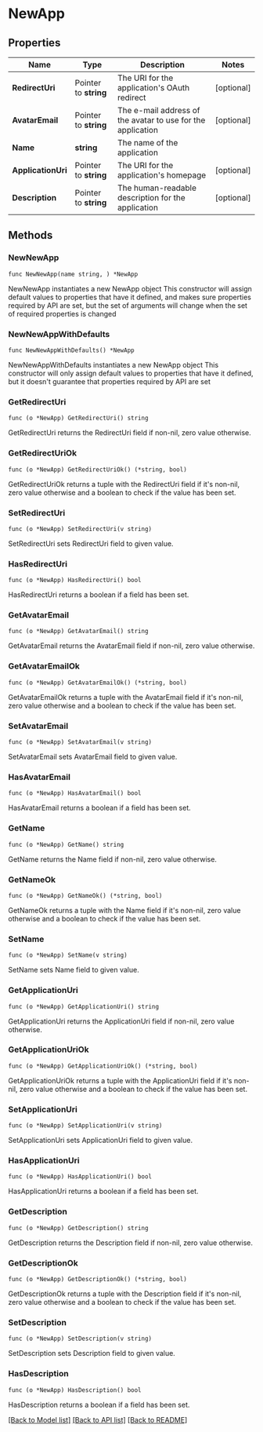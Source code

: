 # NewApp

## Properties

Name | Type | Description | Notes
------------ | ------------- | ------------- | -------------
**RedirectUri** | Pointer to **string** | The URI for the application&#39;s OAuth redirect | [optional] 
**AvatarEmail** | Pointer to **string** | The e-mail address of the avatar to use for the application | [optional] 
**Name** | **string** | The name of the application | 
**ApplicationUri** | Pointer to **string** | The URI for the application&#39;s homepage | [optional] 
**Description** | Pointer to **string** | The human-readable description for the application | [optional] 

## Methods

### NewNewApp

`func NewNewApp(name string, ) *NewApp`

NewNewApp instantiates a new NewApp object
This constructor will assign default values to properties that have it defined,
and makes sure properties required by API are set, but the set of arguments
will change when the set of required properties is changed

### NewNewAppWithDefaults

`func NewNewAppWithDefaults() *NewApp`

NewNewAppWithDefaults instantiates a new NewApp object
This constructor will only assign default values to properties that have it defined,
but it doesn't guarantee that properties required by API are set

### GetRedirectUri

`func (o *NewApp) GetRedirectUri() string`

GetRedirectUri returns the RedirectUri field if non-nil, zero value otherwise.

### GetRedirectUriOk

`func (o *NewApp) GetRedirectUriOk() (*string, bool)`

GetRedirectUriOk returns a tuple with the RedirectUri field if it's non-nil, zero value otherwise
and a boolean to check if the value has been set.

### SetRedirectUri

`func (o *NewApp) SetRedirectUri(v string)`

SetRedirectUri sets RedirectUri field to given value.

### HasRedirectUri

`func (o *NewApp) HasRedirectUri() bool`

HasRedirectUri returns a boolean if a field has been set.

### GetAvatarEmail

`func (o *NewApp) GetAvatarEmail() string`

GetAvatarEmail returns the AvatarEmail field if non-nil, zero value otherwise.

### GetAvatarEmailOk

`func (o *NewApp) GetAvatarEmailOk() (*string, bool)`

GetAvatarEmailOk returns a tuple with the AvatarEmail field if it's non-nil, zero value otherwise
and a boolean to check if the value has been set.

### SetAvatarEmail

`func (o *NewApp) SetAvatarEmail(v string)`

SetAvatarEmail sets AvatarEmail field to given value.

### HasAvatarEmail

`func (o *NewApp) HasAvatarEmail() bool`

HasAvatarEmail returns a boolean if a field has been set.

### GetName

`func (o *NewApp) GetName() string`

GetName returns the Name field if non-nil, zero value otherwise.

### GetNameOk

`func (o *NewApp) GetNameOk() (*string, bool)`

GetNameOk returns a tuple with the Name field if it's non-nil, zero value otherwise
and a boolean to check if the value has been set.

### SetName

`func (o *NewApp) SetName(v string)`

SetName sets Name field to given value.


### GetApplicationUri

`func (o *NewApp) GetApplicationUri() string`

GetApplicationUri returns the ApplicationUri field if non-nil, zero value otherwise.

### GetApplicationUriOk

`func (o *NewApp) GetApplicationUriOk() (*string, bool)`

GetApplicationUriOk returns a tuple with the ApplicationUri field if it's non-nil, zero value otherwise
and a boolean to check if the value has been set.

### SetApplicationUri

`func (o *NewApp) SetApplicationUri(v string)`

SetApplicationUri sets ApplicationUri field to given value.

### HasApplicationUri

`func (o *NewApp) HasApplicationUri() bool`

HasApplicationUri returns a boolean if a field has been set.

### GetDescription

`func (o *NewApp) GetDescription() string`

GetDescription returns the Description field if non-nil, zero value otherwise.

### GetDescriptionOk

`func (o *NewApp) GetDescriptionOk() (*string, bool)`

GetDescriptionOk returns a tuple with the Description field if it's non-nil, zero value otherwise
and a boolean to check if the value has been set.

### SetDescription

`func (o *NewApp) SetDescription(v string)`

SetDescription sets Description field to given value.

### HasDescription

`func (o *NewApp) HasDescription() bool`

HasDescription returns a boolean if a field has been set.


[[Back to Model list]](../README.md#documentation-for-models) [[Back to API list]](../README.md#documentation-for-api-endpoints) [[Back to README]](../README.md)


